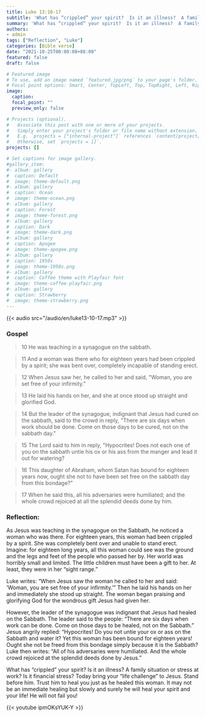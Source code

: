 ```yaml
---
title: Luke 13:10-17
subtitle: 'What has “crippled” your spirit?  Is it an illness?  A family situation or stress at work?  Is it  financial stress?  Today bring your “life challenge” to Jesus.  Stand before him.  Trust him to heal you just as he healed this woman.'
summary: 'What has “crippled” your spirit?  Is it an illness?  A family situation or stress at work?  Is it  financial stress?  Today bring your “life challenge” to Jesus.  Stand before him.  Trust him to heal you just as he healed this woman.'
authors:
- admin
tags: ["Reflection", "Luke"]
categories: [Bible verse]
date: "2021-10-25T00:00:00+08:00"
featured: false
draft: false

# Featured image
# To use, add an image named `featured.jpg/png` to your page's folder.
# Focal point options: Smart, Center, TopLeft, Top, TopRight, Left, Right, BottomLeft, Bottom, BottomRight
image:
  caption:
  focal_point: ""
  preview_only: false

# Projects (optional).
#   Associate this post with one or more of your projects.
#   Simply enter your project's folder or file name without extension.
#   E.g. `projects = ["internal-project"]` references `content/project/deep-learning/index.md`.
#   Otherwise, set `projects = []`.
projects: []

# Set captions for image gallery.
#gallery_item:
#- album: gallery
#  caption: Default
#  image: theme-default.png
#- album: gallery
#  caption: Ocean
#  image: theme-ocean.png
#- album: gallery
#  caption: Forest
#  image: theme-forest.png
#- album: gallery
#  caption: Dark
#  image: theme-dark.png
#- album: gallery
#  caption: Apogee
#  image: theme-apogee.png
#- album: gallery
#  caption: 1950s
#  image: theme-1950s.png
#- album: gallery
#  caption: Coffee theme with Playfair font
#  image: theme-coffee-playfair.png
#- album: gallery
#  caption: Strawberry
#  image: theme-strawberry.png
---
```


{{< audio src="/audio/en/luke13-10-17.mp3" >}}

### Gospel
> 10 He was teaching in a synagogue on the sabbath.

> 11 And a woman was there who for eighteen years had been crippled by a spirit; she was bent over, completely incapable of standing erect.

> 12 When Jesus saw her, he called to her and said, "Woman, you are set free of your infirmity."

> 13 He laid his hands on her, and she at once stood up straight and glorified God.

> 14 But the leader of the synagogue, indignant that Jesus had cured on the sabbath, said to the crowd in reply, "There are six days when work should be done. Come on those days to be cured, not on the sabbath day."

> 15 The Lord said to him in reply, "Hypocrites! Does not each one of you on the sabbath untie his ox or his ass from the manger and lead it out for watering?

> 16 This daughter of Abraham, whom Satan has bound for eighteen years now, ought she not to have been set free on the sabbath day from this bondage?"

> 17 When he said this, all his adversaries were humiliated; and the whole crowd rejoiced at all the splendid deeds done by him.

### Reflection:
As Jesus was teaching in the synagogue on the Sabbath, he noticed a woman who was there.  For eighteen years, this woman had been crippled by a spirit.  She was completely bent over and unable to stand erect.  Imagine: for eighteen long years, all this woman could see was the ground and the legs and feet of the people who passed her by.  Her world was horribly small and limited.  The little children must have been a gift to her.  At least, they were in her “sight range.”

Luke writes: “When Jesus saw the woman he called to her and said: ‘Woman, you are set free of your infirmity.’”  Then he laid his hands on her and immediately she stood up straight.  The woman began praising and glorifying God for the wondrous gift Jesus had given her.

However, the leader of the synagogue was indignant that Jesus had healed on the Sabbath.  The leader said to the people: “There are six days when work can be done.  Come on those days to be healed, not on the Sabbath.”  Jesus angrily replied: “Hypocrites!  Do you not untie your ox or ass on the Sabbath and water it?  Yet this woman has been bound for eighteen years!  Ought she not be freed from this bondage simply because it is the Sabbath?  Luke then writes: “All of his adversaries were humiliated.  And the whole crowd rejoiced at the splendid deeds done by Jesus.”

What has “crippled” your spirit?  Is it an illness?  A family situation or stress at work?  Is it  financial stress?  Today bring your “life challenge” to Jesus.  Stand before him.  Trust him to heal you just as he healed this woman.  It may not be an immediate healing but slowly and surely he will heal your spirit and your life!  He will not fail you!  ﻿

{{< youtube ipmOKsYUK-Y >}}
